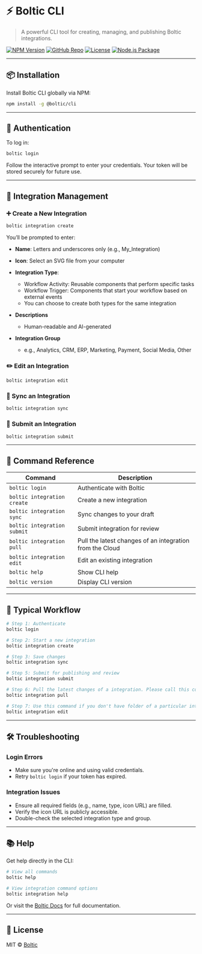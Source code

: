 # ⚡ Boltic CLI

> A powerful CLI tool for creating, managing, and publishing Boltic integrations.

[![NPM Version](https://img.shields.io/npm/v/@boltic/cli)](https://www.npmjs.com/package/@boltic/cli)
[![GitHub Repo](https://img.shields.io/badge/GitHub-Repo-blue?logo=github)](https://github.com/<your-username>/<your-repo>)
[![License](https://img.shields.io/npm/l/@boltic/cli)](./LICENSE)
[![Node.js Package](https://github.com/bolticio/cli/actions/workflows/npm-publish.yml/badge.svg)](https://github.com/bolticio/cli/actions/workflows/npm-publish.yml)

---

## 📦 Installation

Install Boltic CLI globally via NPM:

```bash
npm install -g @boltic/cli
```

---

## 🔐 Authentication

To log in:

```bash
boltic login
```

Follow the interactive prompt to enter your credentials. Your token will be stored securely for future use.

---

## 🧩 Integration Management

### ➕ Create a New Integration

```bash
boltic integration create
```

You’ll be prompted to enter:

- **Name**: Letters and underscores only (e.g., My_Integration)
- **Icon**: Select an SVG file from your computer
- **Integration Type**:
    - Workflow Activity: Reusable components that perform specific tasks
    - Workflow Trigger: Components that start your workflow based on external events
    - You can choose to create both types for the same integration

- **Descriptions**
    - Human-readable and AI-generated

- **Integration Group**
    - e.g., Analytics, CRM, ERP, Marketing, Payment, Social Media, Other

### ✏️ Edit an Integration

```bash
boltic integration edit
```

### 🔄 Sync an Integration

```bash
boltic integration sync
```

### 🚀 Submit an Integration

```bash
boltic integration submit
```

---

## 📌 Command Reference

| Command                     | Description                                              |
| --------------------------- | -------------------------------------------------------- |
| `boltic login`              | Authenticate with Boltic                                 |
| `boltic integration create` | Create a new integration                                 |
| `boltic integration sync`   | Sync changes to your draft                               |
| `boltic integration submit` | Submit integration for review                            |
| `boltic integration pull`   | Pull the latest changes of an integration from the Cloud |
| `boltic integration edit`   | Edit an existing integration                             |
| `boltic help`               | Show CLI help                                            |
| `boltic version`            | Display CLI version                                      |

---

## 🔁 Typical Workflow

```bash
# Step 1: Authenticate
boltic login

# Step 2: Start a new integration
boltic integration create

# Step 3: Save changes
boltic integration sync

# Step 5: Submit for publishing and review
boltic integration submit

# Step 6: Pull the latest changes of a integration. Please call this command inside a integration folder.
boltic integration pull

# Step 7: Use this command if you don't have folder of a particular integration. Please call this command outside of any existing integration folder.
boltic integration edit
```

---

## 🛠️ Troubleshooting

### Login Errors

- Make sure you're online and using valid credentials.
- Retry `boltic login` if your token has expired.

### Integration Issues

- Ensure all required fields (e.g., name, type, icon URL) are filled.
- Verify the icon URL is publicly accessible.
- Double-check the selected integration type and group.

---

## 📚 Help

Get help directly in the CLI:

```bash
# View all commands
boltic help

# View integration command options
boltic integration help
```

Or visit the [Boltic Docs](https://docs.boltic.io) for full documentation.

---

## 🧾 License

MIT © [Boltic](https://boltic.io)
